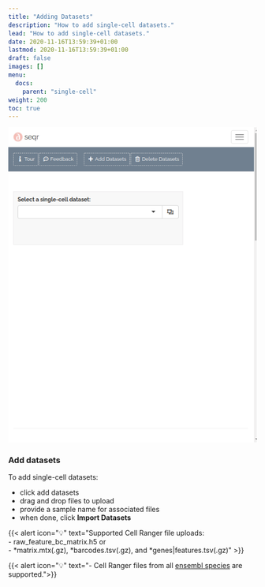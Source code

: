 ```yaml
---
title: "Adding Datasets"
description: "How to add single-cell datasets."
lead: "How to add single-cell datasets."
date: 2020-11-16T13:59:39+01:00
lastmod: 2020-11-16T13:59:39+01:00
draft: false
images: []
menu:
  docs:
    parent: "single-cell"
weight: 200
toc: true
---
```


<!-- {{< alert icon="🚧" text="Currently only supports Cell Ranger uploads. <a href = \"mailto:alexvpickering@gmail.com\">Submit Request →</a>" >}} -->

<!-- 
GIFs look best at full width (637px)
height can vary as desired
 -->
<div class="border border-1 rounded img-simple p-1 img-fluid gif">
  <img src="upload.gif" alt="Upload"/>
</div>

### Add datasets


To add single-cell datasets:
-  click add datasets
-  drag and drop files to upload
-  provide a sample name for associated files
-  when done, click **Import Datasets**

<!-- {{< img-simple src="add_datasets1.png" alt="Click Add" class="border-1" >}} -->


<!-- {{< img-simple src="add_datasets.png" alt="Click Add" class="border-1" >}} -->


{{< alert icon="💡" text="Supported Cell Ranger file uploads:</br>- raw_feature_bc_matrix.h5 or </br>- *matrix.mtx(.gz), *barcodes.tsv(.gz), and *genes|features.tsv(.gz)" >}}
<!-- {{< alert icon="💡" text="Supported fastq.gz file uploads:</br>- 10X Genomics 3' (up to 30GB each) </br></br><b>FastQ files are deleted 24 hours after upload.</b>" >}} -->

{{< alert icon="💡" text="- Cell Ranger files from all <a href='https://uswest.ensembl.org/info/about/species.html'>ensembl species</a> are supported.">}}
<!-- </br>- Only human fastq.gz files are currently supported. </br></br><a href='mailto:alexvpickering@gmail.com'>submit a request →</a>" >}} -->

